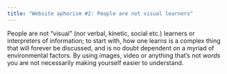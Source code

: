 ```yaml
---
title: "Website aphorism #2: People are not visual learners"
---
```


People are not “visual” (nor verbal, kinetic, social etc.) learners or interpreters of information; to start with, how one learns is a complex thing that will forever be discussed, and is no doubt dependent on a myriad of environmental factors. By using images, video or anything that’s not _words_ you are not necessarily making yourself easier to understand.